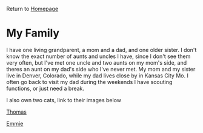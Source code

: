 Return to [Homepage](<a href= "https://github.com/BDBluhm/INFOTC-1000-Midterm/blob/main/README.md">)
# My Family
I have one living grandparent, a mom and a dad, and one older sister. I don't know the exact number of aunts and uncles I have, since I don't see them very often, but I've met one uncle and two aunts on my mom's side, and theres an aunt on my dad's side who I've never met. My mom and my sister live in Denver, Colorado, while my dad lives close by in Kansas City Mo. I often go back to visit my dad during the weekends I have scouting functions, or just need a break. 

I also own two cats, link to their images below

[Thomas](https://cdn.discordapp.com/attachments/796509599662342244/1032893003167178832/Snapchat-903489547.jpg)

[Emmie](https://user-images.githubusercontent.com/116319535/197122794-d4a015a9-358d-406f-bde7-9f65bb389742.png)
